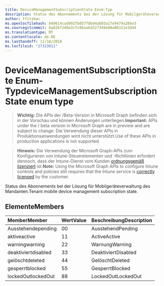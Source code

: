 ```yaml
---
title: DeviceManagementSubscriptionState Enum-Typ
description: Status des Abonnements bei der Lösung für Mobilgeräteverwaltung des Mandanten.
author: tfitzmac
ms.openlocfilehash: 840614cad992fb057f8bd4a803a1fe9479a26be3
ms.sourcegitcommit: 6a82bf240a3cfc0baabd227349e08a08311e3d44
ms.translationtype: MT
ms.contentlocale: de-DE
ms.lasthandoff: 12/18/2018
ms.locfileid: "27323611"
---
```

# <a name="devicemanagementsubscriptionstate-enum-type"></a><span data-ttu-id="fa5c8-103">DeviceManagementSubscriptionState Enum-Typ</span><span class="sxs-lookup"><span data-stu-id="fa5c8-103">deviceManagementSubscriptionState enum type</span></span>

> <span data-ttu-id="fa5c8-104">**Wichtig:** Die APIs der /Beta-Version in Microsoft Graph befinden sich in der Vorschau und können Änderungen unterliegen.</span><span class="sxs-lookup"><span data-stu-id="fa5c8-104">**Important:** APIs under the / beta version in Microsoft Graph are in preview and are subject to change.</span></span> <span data-ttu-id="fa5c8-105">Die Verwendung dieser APIs in Produktionsanwendungen wird nicht unterstützt.</span><span class="sxs-lookup"><span data-stu-id="fa5c8-105">Use of these APIs in production applications is not supported.</span></span>

> <span data-ttu-id="fa5c8-106">**Hinweis:** Die Verwendung der Microsoft Graph-APIs zum Konfigurieren von Intune-Steuerelementen und -Richtlinien erfordert dennoch, dass der Intune-Dienst vom Kunden [ordnungsgemäß lizenziert](https://go.microsoft.com/fwlink/?linkid=839381) ist.</span><span class="sxs-lookup"><span data-stu-id="fa5c8-106">**Note:** Using the Microsoft Graph APIs to configure Intune controls and policies still requires that the Intune service is [correctly licensed](https://go.microsoft.com/fwlink/?linkid=839381) by the customer.</span></span>

<span data-ttu-id="fa5c8-107">Status des Abonnements bei der Lösung für Mobilgeräteverwaltung des Mandanten.</span><span class="sxs-lookup"><span data-stu-id="fa5c8-107">Tenant mobile device management subscription state.</span></span>
## <a name="members"></a><span data-ttu-id="fa5c8-108">Elemente</span><span class="sxs-lookup"><span data-stu-id="fa5c8-108">Members</span></span>
|<span data-ttu-id="fa5c8-109">Member</span><span class="sxs-lookup"><span data-stu-id="fa5c8-109">Member</span></span>|<span data-ttu-id="fa5c8-110">Wert</span><span class="sxs-lookup"><span data-stu-id="fa5c8-110">Value</span></span>|<span data-ttu-id="fa5c8-111">Beschreibung</span><span class="sxs-lookup"><span data-stu-id="fa5c8-111">Description</span></span>|
|:---|:---|:---|
|<span data-ttu-id="fa5c8-112">Ausstehende</span><span class="sxs-lookup"><span data-stu-id="fa5c8-112">pending</span></span>|<span data-ttu-id="fa5c8-113">0</span><span class="sxs-lookup"><span data-stu-id="fa5c8-113">0</span></span>|<span data-ttu-id="fa5c8-114">Ausstehend</span><span class="sxs-lookup"><span data-stu-id="fa5c8-114">Pending</span></span>|
|<span data-ttu-id="fa5c8-115">aktive</span><span class="sxs-lookup"><span data-stu-id="fa5c8-115">active</span></span>|<span data-ttu-id="fa5c8-116">1</span><span class="sxs-lookup"><span data-stu-id="fa5c8-116">1</span></span>|<span data-ttu-id="fa5c8-117">Active</span><span class="sxs-lookup"><span data-stu-id="fa5c8-117">Active</span></span>|
|<span data-ttu-id="fa5c8-118">warning</span><span class="sxs-lookup"><span data-stu-id="fa5c8-118">warning</span></span>|<span data-ttu-id="fa5c8-119">2</span><span class="sxs-lookup"><span data-stu-id="fa5c8-119">2</span></span>|<span data-ttu-id="fa5c8-120">Warnung</span><span class="sxs-lookup"><span data-stu-id="fa5c8-120">Warning</span></span>|
|<span data-ttu-id="fa5c8-121">deaktiviert</span><span class="sxs-lookup"><span data-stu-id="fa5c8-121">disabled</span></span>|<span data-ttu-id="fa5c8-122">3</span><span class="sxs-lookup"><span data-stu-id="fa5c8-122">3</span></span>|<span data-ttu-id="fa5c8-123">Deaktiviert</span><span class="sxs-lookup"><span data-stu-id="fa5c8-123">Disabled</span></span>|
|<span data-ttu-id="fa5c8-124">gelöscht</span><span class="sxs-lookup"><span data-stu-id="fa5c8-124">deleted</span></span>|<span data-ttu-id="fa5c8-125">4</span><span class="sxs-lookup"><span data-stu-id="fa5c8-125">4</span></span>|<span data-ttu-id="fa5c8-126">Gelöscht</span><span class="sxs-lookup"><span data-stu-id="fa5c8-126">Deleted</span></span>|
|<span data-ttu-id="fa5c8-127">gesperrt</span><span class="sxs-lookup"><span data-stu-id="fa5c8-127">blocked</span></span>|<span data-ttu-id="fa5c8-128">5</span><span class="sxs-lookup"><span data-stu-id="fa5c8-128">5</span></span>|<span data-ttu-id="fa5c8-129">Gesperrt</span><span class="sxs-lookup"><span data-stu-id="fa5c8-129">Blocked</span></span>|
|<span data-ttu-id="fa5c8-130">lockedOut</span><span class="sxs-lookup"><span data-stu-id="fa5c8-130">lockedOut</span></span>|<span data-ttu-id="fa5c8-131">8</span><span class="sxs-lookup"><span data-stu-id="fa5c8-131">8</span></span>|<span data-ttu-id="fa5c8-132">LockedOut</span><span class="sxs-lookup"><span data-stu-id="fa5c8-132">LockedOut</span></span>|





